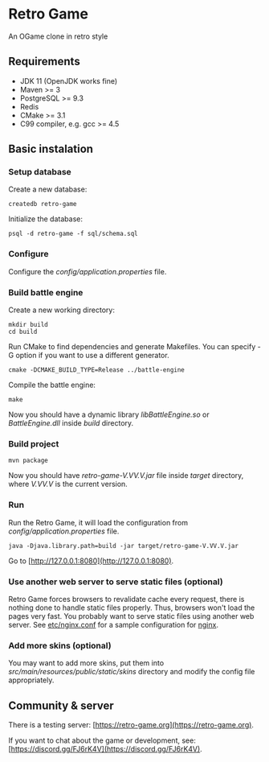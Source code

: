 # Retro Game
An OGame clone in retro style

## Requirements
* JDK 11 (OpenJDK works fine)
* Maven >= 3
* PostgreSQL >= 9.3
* Redis
* CMake >= 3.1
* C99 compiler, e.g. gcc >= 4.5

## Basic instalation

### Setup database
Create a new database:
```
createdb retro-game
```
Initialize the database:
```
psql -d retro-game -f sql/schema.sql
```

### Configure
Configure the _config/application.properties_ file.

### Build battle engine
Create a new working directory:
```
mkdir build
cd build
```
Run CMake to find dependencies and generate Makefiles.
You can specify -G option if you want to use a different generator.
```
cmake -DCMAKE_BUILD_TYPE=Release ../battle-engine
```
Compile the battle engine:
```
make
```
Now you should have a dynamic library _libBattleEngine.so_ or _BattleEngine.dll_ inside _build_ directory.

### Build project
```
mvn package
```
Now you should have _retro-game-V.VV.V.jar_ file inside _target_ directory, where _V.VV.V_ is the current version.

### Run
Run the Retro Game, it will load the configuration from _config/application.properties_ file.
```
java -Djava.library.path=build -jar target/retro-game-V.VV.V.jar
```
Go to [http://127.0.0.1:8080](http://127.0.0.1:8080).

### Use another web server to serve static files (optional)
Retro Game forces browsers to revalidate cache every request, there is nothing done to handle static files properly.
Thus, browsers won't load the pages very fast.
You probably want to serve static files using another web server.
See [etc/nginx.conf](etc/nginx.conf) for a sample configuration for [nginx](https://www.nginx.org/).

### Add more skins (optional)
You may want to add more skins, put them into _src/main/resources/public/static/skins_ directory and modify the config file appropriately.

## Community & server

There is a testing server: [https://retro-game.org](https://retro-game.org).

If you want to chat about the game or development, see: [https://discord.gg/FJ6rK4V](https://discord.gg/FJ6rK4V).

